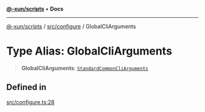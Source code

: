 [**@-xun/scripts**](../../../README.md) • **Docs**

***

[@-xun/scripts](../../../README.md) / [src/configure](../README.md) / GlobalCliArguments

# Type Alias: GlobalCliArguments

> **GlobalCliArguments**: [`StandardCommonCliArguments`](../../../lib/@-xun/cli-utils/extensions/type-aliases/StandardCommonCliArguments.md)

## Defined in

[src/configure.ts:28](https://github.com/Xunnamius/xscripts/blob/05e56e787e73d42855fcd3ce10aff7f8f6e6c4c7/src/configure.ts#L28)
